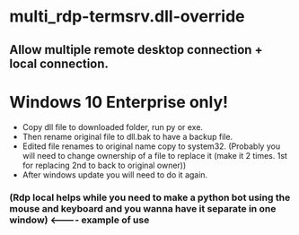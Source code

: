 # multi_rdp-termsrv.dll-override
## Allow multiple remote desktop connection + local connection.

# Windows 10 Enterprise only!
- Copy dll file to downloaded folder, run py or exe.
- Then rename original file to dll.bak to have a backup file.
- Edited file renames to original name copy to system32. (Probably you will need to change ownership of a file to replace it (make it 2 times. 1st for replacing 2nd to back to original owner))
- After windows update you will need to do it again.
### (Rdp local helps while you need to make a python bot using the mouse and keyboard and you wanna have it separate in one window) <---- example of use
